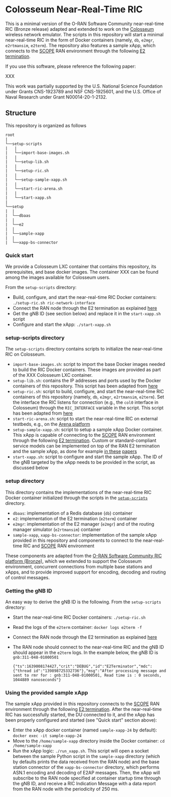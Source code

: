 # Colosseum Near-Real-Time RIC

This is a minimal version of the O-RAN Software Community near-real-time RIC (Bronze release) adapted and extended to work on the [Colosseum](https://www.colosseum.net/) wireless network emulator.
The scripts in this repository will start a minimal near-real-time RIC in the form of Docker containers (namely, `db`, `e2mgr`, `e2rtmansim`, `e2term`).
The repository also features a sample xApp, which connects to the [SCOPE](https://github.com/wineslab/colosseum-scope) RAN environment through the following [E2 termination](https://github.com/wineslab/colosseum-scope-e2).

If you use this software, please reference the following paper:

XXX

This work was partially supported by the U.S. National Science Foundation under Grants CNS-1923789 and NSF CNS-1925601, and the U.S. Office of Naval Research under Grant N00014-20-1-2132.

## Structure

This repository is organized as follows

```
root 
|
└──setup-scripts
|   |
|   └──import-base-images.sh
|   |
|   └──setup-lib.sh
|   |
|   └──setup-ric.sh
|   |
|   └──setup-sample-xapp.sh
|   |
|   └──start-ric-arena.sh
|   |
|   └──start-xapp.sh
|   
└──setup
|  |
|  └──dbaas
|  |
|  └──e2
|  |
|  └──sample-xapp
|  |
|  └──xapp-bs-connector
```

### Quick start

We provide a Colosseum LXC container that contains this repository, its prerequisites, and base docker images. The container XXX can be found among the images available for Colosseum users. 

From the `setup-scripts` directory:
- Build, configure, and start the near-real-time RIC Docker containers: `./setup-ric.sh ric-network-interface`
- Connect the RAN node through the E2 termination as explained [here](https://github.com/wineslab/colosseum-scope-e2)
- Get the gNB ID (see section below) and replace it in the `start-xapp.sh` script
- Configure and start the xApp: `./start-xapp.sh`

### setup-scripts directory

The `setup-scripts` directory contains scripts to initialize the near-real-time RIC on Colosseum.
- `import-base-images.sh`: script to import the base Docker images needed to build the RIC Docker containers. These images are provided as part of the XXX Colosseum LXC container.
- `setup-lib.sh`: contains the IP addresses and ports used by the Docker containers of this repository. This script has been adapted from [here](https://gitlab.flux.utah.edu/johnsond/ric-profile/-/blob/master/setup-lib.sh)
- `setup-ric.sh`: script to build, configure, and start the near-real-time RIC containers of this repository (namely, `db`, `e2mgr`, `e2rtmansim`, `e2term`). Set the interface the RIC listens for connection (e.g., the `col0` interface in Colosseum) through the `RIC_INTERFACE` variable in the script. This script has been adapted from [here](https://gitlab.flux.utah.edu/johnsond/ric-profile/-/blob/master/setup-ric.sh)
- `start-ric-arena.sh`: script to start the near-real-time RIC on external testbeds, e.g., on the [Arena platform](https://ece.northeastern.edu/wineslab/arena.php)
- `setup-sample-xapp.sh`: script to setup a sample xApp Docker container. This xApp is capable of connecting to the [SCOPE](https://github.com/wineslab/colosseum-scope) RAN environment through the following [E2 termination](https://github.com/wineslab/colosseum-scope-e2). Custom or standard-compliant service models can be implemented on top of the RAN E2 termination and the sample xApp, as done for example [in these]() [papers](https://ece.northeastern.edu/wineslab/papers/bonati2021intelligence.pdf)
- `start-xapp.sh`: script to configure and start the sample xApp. The ID of the gNB targeted by the xApp needs to be provided in the script, as discussed below

### setup directory

This directory contains the implementations of the near-real-time RIC Docker container initialized through the scripts in the [`setup-scripts`](setup-scripts) directory.
- `dbaas`: implementation of a Redis database (`db`) container
- `e2`: implementation of the E2 termination (`e2term`) container
- `e2mgr`: implementation of the E2 manager (`e2mgr`) and of the routing manager simulator (`e2rtmansim`) container
- `sample-xapp`, `xapp-bs-connector`: implementation of the sample xApp provided in this repository and components to connect to the near-real-time RIC and [SCOPE](https://github.com/wineslab/colosseum-scope) RAN environment

These components are adapted from the [O-RAN Software Community RIC platform (Bronze)](https://github.com/o-ran-sc), which we extended to support the Colosseum environment, concurrent connections from multiple base stations and xApps, and to provide improved support for encoding, decoding and routing of control messages.

### Getting the gNB ID

An easy way to derive the gNB ID is the following. From the `setup-scripts` directory:
- Start the near-real-time RIC Docker containers: `./setup-ric.sh`
- Read the logs of the `e2term` container: `docker logs e2term -f`
- Connect the RAN node through the E2 termination as explained [here](https://github.com/wineslab/colosseum-scope-e2)
- The RAN node should connect to the near-real-time RIC and the gNB ID should appear in the `e2term` logs. In the example below, the gNB ID is `gnb:311-048-01000501`

  ```
  {"ts":1639008174427,"crit":"DEBUG","id":"E2Terminator","mdc":{"thread id":"139898725332736"},"msg":"After processing message and sent to rmr for : gnb:311-048-01000501, Read time is : 0 seconds, 1044889 nanoseconds"}
  ```

### Using the provided sample xApp

The sample xApp provided in this repository connects to the [SCOPE](https://github.com/wineslab/colosseum-scope) RAN environment through the following [E2 termination](https://github.com/wineslab/colosseum-scope-e2).
After the near-real-time RIC has successfully started, the DU connected to it, and the xApp has been properly configured and started (see "Quick start" section above):
- Enter the xApp docker container (named `sample-xapp-24` by default): `docker exec -it sample-xapp-24`
- Move to the `/home/sample-xapp` directory inside the Docker container: `cd /home/sample-xapp`
- Run the xApp logic: `./run_xapp.sh`. This script will open a socket between the sample Python script in the `sample-xapp` directory (which by defaults prints the data received from the RAN node) and the base station connector of the `xapp-bs-connector` directory, which performs ASN.1 encoding and decoding of E2AP messages. Then, the xApp will subscribe to the RAN node specified at container startup time through the gNB ID, and receive a RIC Indication Message with a data report from the RAN node with the periodicity of 250 ms.

